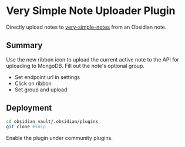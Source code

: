 # Very Simple Note Uploader Plugin

Directly upload notes to [very-simple-notes](https://github.com/jaypyles/very-simple-notes) from an Obsidian note.

## Summary

Use the new ribbon icon to upload the current active note to the API for uploading to MongoDB.
Fill out the note's optional group.

-   Set endpoint url in settings
-   Click on ribbon
-   Set group and upload

## Deployment

```sh
cd obsidian_vault/.obsidian/plugins
git clone #snip

```

Enable the plugin under community plugins.
